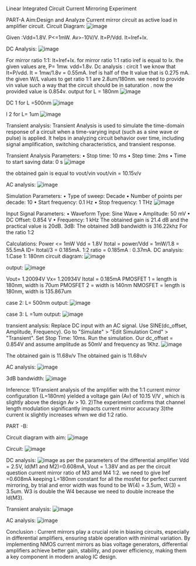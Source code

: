 Linear Integrated Circuit
Current Mirroring Experiment

PART-A
Aim:Design and Analyze Current mirror circuit as active load in amplifier circuit.
Circuit Diagram:
![image](https://github.com/user-attachments/assets/e82575d8-6aea-4aa7-afa3-32befc12b066)


Given :Vdd=1.8V.
P<=1mW.
Av>-10V/V. 
It=P/Vdd.
It=Iref+Ix.

DC Analysis:
![image](https://github.com/user-attachments/assets/1a22ffc4-7106-4a00-96d4-cc6bff384c03)

For mirror ratio 1:1:
It=Iref+Ix. for mirror ratio 1:1 ratio iref is equal to Ix.
the given values are, P= 1mw. vdd=1.8v.
Dc analysis :
circit 1
we know that It=P/vdd. It = 1mw/1.8v = 0.55mA. Iref is half of the It value that is 0.275 mA. the given W/L values to get ratio 1:1 are 2.8um/180nm. we need to provide vin value such a way that the circuit should be in saturation . now the provided value is 0.854v.
output for L = 180nm
![image](https://github.com/user-attachments/assets/953f1831-ab69-44fe-a78d-cb79a4a04db8)

DC 1
for L =500nm
![image](https://github.com/user-attachments/assets/aab6c76c-fb96-4de5-a920-ed85508aae9c)

l 2
for L= 1um
![image](https://github.com/user-attachments/assets/989a3011-3949-48a2-bbd0-bea3fe14c9e2)

Transient analysis:
Transient Analysis is used to simulate the time-domain response of a circuit when a time-varying input (such as a sine wave or pulse) is applied. It helps in analyzing circuit behavior over time, including signal amplification, switching characteristics, and transient response.

Transient Analysis Parameters: • Stop time: 10 ms
• Step time: 2ms • Time to start saving data: 0 s
![image](https://github.com/user-attachments/assets/3d679a01-e3cb-41e3-aadb-d2e1ba967649)

the obtained gain is equal to vout/vin
vout/vin = 10.15v/v

AC analysis:
![image](https://github.com/user-attachments/assets/cfc9d2e9-fe1a-437a-94a5-9e9dabc16bf3)

Simulation Parameters: • Type of sweep: Decade
• Number of points per decade: 10 • Start frequency: 0.1 Hz
• Stop frequency: 1 THz
![image](https://github.com/user-attachments/assets/7f7e103b-ca2d-4e7a-a236-b48a643504e8)

Input Signal Parameters: • Waveform Type: Sine Wave
• Amplitude: 50 mV
• DC Offset: 0.854 V
• Frequency: 1 kHz
The obtained gain is 21.4 dB and the practical value is 20dB.
3dB:
The obtained 3dB bandwidth is 316.22khz
For the ratio 1:2

Calculations:
Power <= 1mW
Vdd = 1.8V
Itotal = power/Vdd = 1mW/1.8 = 55.5mA
ID= Itotal/3 = 0.185mA.
1:2 ratio = 0.185mA : 0.37mA.
DC analysis:
1.Case 1: 180nm
circuit diagram:
![image](https://github.com/user-attachments/assets/9826e3de-9b52-4b17-9f1d-842e7220ffc5)

output:
![image](https://github.com/user-attachments/assets/e82e870f-eea7-48f7-b456-e3bde7cb65c1)

Vout= 1.20094V Vx= 1.20934V Itotal = 0.185mA
PMOSFET 1 = length is 180nm, width is 70um
PMOSFET 2 = width is 140nm
NMOSFET = length is 180nm, width is 135.867um

case 2:
L= 500nm
output:
![image](https://github.com/user-attachments/assets/f43fdebf-cba8-4a3a-86e4-c90f8a47536b)

case 3:
L =1um
output:
![image](https://github.com/user-attachments/assets/4f458758-b9cb-4aff-adb1-94d59ab0bed0)

transient analysis:
Replace DC input with an AC signal. Use SINE(dc_offset, Amplitude, Frequency). Go to "Simulate" > "Edit Simulation Cmd" > "Transient". Set Stop Time: 10ms. Run the simulation. Our dc_offset = 0.854V and assume amplitude as 50mV and frequency as 1Khz.
![image](https://github.com/user-attachments/assets/c65bdebb-7dc9-4f84-b791-5d206b19c5a3)

 The obtained gain is 11.68v/v
 The obtained gain is 11.68v/v

AC analysis:
![image](https://github.com/user-attachments/assets/4588472f-a8a0-46c8-b992-b643d7cb9618)

3dB bandwidth:
![image](https://github.com/user-attachments/assets/3f6e696e-e248-44b9-a922-ab588588b090)

Inference:
1)Transient analysis of the amplifier with the 1:1 current mirror configuration (L=180nm) yielded a voltage gain (Av) of 10.15 V/V , which is slightly above the design Av > 10.
2)The experiment confirms that channel length modulation significantly impacts current mirror accuracy 3)the current ix slightly increases whwn we did 1:2 ratio.

PART -B:

Circuit diagram with aim:
![image](https://github.com/user-attachments/assets/b75e10ab-d910-43c4-a3ee-2a43f5fa4b02)

Circuit:
![image](https://github.com/user-attachments/assets/75beafba-1a7c-416e-8ed6-74fe1764fba9)


DC analysis:
![image](https://github.com/user-attachments/assets/036dd429-3196-4f02-b0a3-9f7c848360e0)
as per the parameters of the differential amplifier Vdd = 2.5V, Id(M1 and M2)=0.608mA, Vout = 1.38V and as per the circuit question current mirror ratio of M3 amd M4 1:2.
we need to give Iref =0.608mA keeping L=180nm constant for all the mosfet for perfect current mirroring, by trial and error width was found to be W(4) = 3.5um, W(3) = 3.5um. W3 is double the W4 because we need to double increase the Id(M3).

Transient analysis:
![image](https://github.com/user-attachments/assets/709acdbc-c0e4-4e60-b0ef-25dd28329b3f)

AC analysis:
![image](https://github.com/user-attachments/assets/854325f4-551d-4669-9661-9f573775ac58)


Conclusion : 
Current mirrors play a crucial role in biasing circuits, especially in differential amplifiers, ensuring stable operation with minimal variation. By implementing NMOS current mirrors as bias voltage generators, differential amplifiers achieve better gain, stability, and power efficiency, making them a key component in modern analog IC design.
